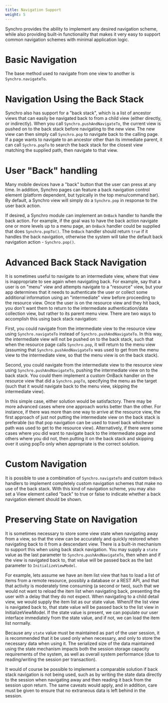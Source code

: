 ```yaml
---
title: Navigation Support
weight: 5
---
```


Synchro provides the ability to implement any desired navigation scheme, while also providing built-in functionality that makes it very
easy to support common navigation schemes with minimal application logic.

# Basic Navigation

The base method used to navigate from one view to another is `Synchro.navigateTo`.

# Navigation Using the Back Stack

Synchro also has support for a "back stack", which is a list of ancestor views that can easily be navigated back to from a child view
(either directly, or indirectly). When you call `Synchro.pushAndNavigateTo`, the current view is pushed on to the back stack before navigating
to the new view. The new view can then simply call `Synchro.pop` to navigate back to the calling page. If a page wants to navigate to an ancestor
other than its immediate parent, it can call `Sychro.popTo` to search the back stack for the closest view matching the supplied path, then 
navigate to that view.

# User "Back" handling

Many mobile devices have a "back" button that the user can press at any time. In addition, Synchro pages can feature a back navigation control
element (platform dependent, but typically in the top menu/command bar). By default, a Synchro view will simply do a `Synchro.pop` in response
to the user back action.

If desired, a Synchro module can implement an `OnBack` handler to handle the back action. For example, if the goal was to have the back action
navigate one or more levels up to a menu page, an `OnBack` handler could be supplied that does `Synchro.popTo()`.  The `OnBack` handler should return
`true` if it handles the back navigation, otherwise the system will take the default back navigation action - `Synchro.pop()`.

# Advanced Back Stack Navigation

It is sometimes useful to navigate to an intermediate view, where that view is inappropriate to see again when navigating back. For example,
say that a user is on "menu" view and attempts navigate to a "resource" view, but your app determines that it needs to authenticate the user
or collect some additional information using an "intermediate" view before proceeding to the resource view. Once the user is on the resource
view and they hit back, you don't want them to return to the intermediate authentication/data collection view, but rather to its parent menu
view. There are two ways to accomplish this using back stack navigation:

First, you could navigate from the intermediate view to the resource view using `Synchro.navigateTo` instead of `Synchro.pushAndNavigateTo`. In
this way, the intermediate view will not be pushed on to the back stack, such that when the resource page calls `Synchro.pop`, it will return to
the menu view (assuming that `Synchro.pushAndNavigateTo` was used to get from the menu view to the intermediate view, so that the menu view is on
the back stack).

Second, you could navigate from the intermediate view to the resource view using `Synchro.pushAndNavigateTo`, pushing the intermediate view on
to the back stack. You could them implement a custom OnBack handler on the resource view that did a `Synchro.popTo`, specifying the menu as the
target (such that it would navigate back to the menu view, skipping the intermediate view).

In this simple case, either solution would be satisfactory. There may be more advanced cases where one approach works better than the other.
For instance, if there was more than one way to arrive at the resource view, the first approach of just not putting the intermediate view on
the back stack is preferable (so that pop navigation can be used to travel back whichever path was used to get to the resource view). 
Alternatively, if there were some cases where you did want to navigate back to the intermediate page and others where you did not, then
putting it on the back stack and skipping over it using popTo only when appropriate is the correct solution.

# Custom Navigation

It is possible to use a combination of `Synchro.navigateTo` and custom `OnBack` handlers to implement completely custom navigation schemes that
make no use of the back stack.  With this kind of navigation scheme, you may also set a View element called "back" to true or false to
indicate whether a back navigation element should be shown.

# Preserving State on Navigation

It is sometimes necessary to store some view state when navigating away from a view, so that the view can be accurately and quickly restored
when navigating back to it from a descendant view. There is a built-in mechanism to support this when using back stack navigation. You may
supply a `state` value as the last parameter to `Synchro.pushAndNavigateTo`, then when and if the view is navigated back to, that value will be
passed back as the last parameter to `InitializeViewModel`.

For example, lets assume we have an item list view that has to load a list of items from a remote resource, possibly a database or a REST API,
and that that activity is moderately time consuming (a second or two), such that we would not want to reload the item list when navigating back,
presenting the user with a delay that they do not expect. When navigating to a child detail view, we would supply the item list as our state
value. When/if the list view is navigated back to, that state value will be passed back to the list view in InitializeViewModel. If the state
value is present, we can populate our user interface immediately from the state value, and if not, we can load the item list normally.

Because any `state` value must be maintained as part of the user session, it is recommended that it be used only when necessary, and only to
store the necessary data when using it. The serialized size of the data maintained using the state mechanism impacts both the session storage
capacity requirements of the system, as well as overall system performance (due to reading/writing the session per transaction).

It would of course be possible to implement a comparable solution if back stack navigation is not being used, such as by writing the state
data directly to the session when navigating away and then reading it back from the session upon return. The same caveats would apply, and in
addition, care must be given to ensure that no extraneous data is left behind in the session.
